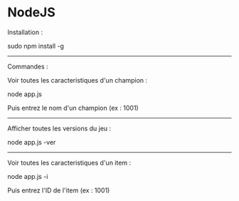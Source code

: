 # NodeJS

Installation :

sudo npm install -g

****************************************************
Commandes :


Voir toutes les caracteristiques d'un champion :

node app.js

Puis entrez le nom d'un champion (ex : 1001)

****************************************************

Afficher toutes les versions du jeu :

node app.js -ver 

****************************************************

Voir toutes les caracteristiques d'un item :

node app.js -i

Puis entrez l'ID de l'item (ex : 1001)
